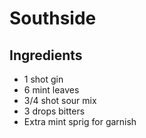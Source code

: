 # Southside

## Ingredients

- 1 shot gin
- 6 mint leaves
- 3/4 shot sour mix
- 3 drops bitters
- Extra mint sprig for garnish
